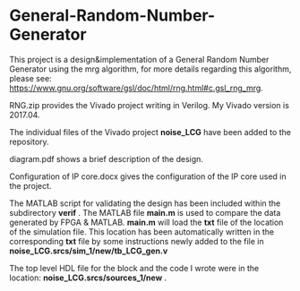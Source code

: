 # General-Random-Number-Generator
This project is a design&implementation of a General Random Number Generator using the mrg algorithm, for more details regarding this algorithm, please see: https://www.gnu.org/software/gsl/doc/html/rng.html#c.gsl_rng_mrg.  
  
  RNG.zip provides the Vivado project writing in Verilog. My Vivado version is 2017.04.  
    
  The individual files of the Vivado project **noise_LCG** have been added to the repository.  
  
  diagram.pdf shows a brief description of the design.  
  
  Configuration of IP core.docx gives the configuration of the IP core used in the project.  
    
  The MATLAB script for validating the design has been included within the subdirectory **verif** . The MATLAB file **main.m** is used to compare the data generated by FPGA & MATLAB. **main.m** will load the **txt** file of the location of the simulation file. This location has been automatically written in the corresponding **txt** file by some instructions newly added to the file in **noise_LCG.srcs/sim_1/new/tb_LCG_gen.v**
  
  The top level HDL file for the block and the code I wrote were in the location: **noise_LCG.srcs/sources_1/new** .
